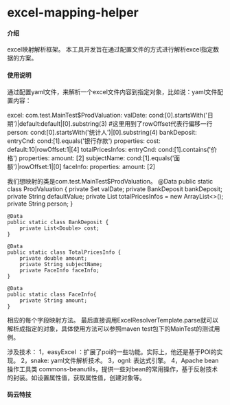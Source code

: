 # excel-mapping-helper

#### 介绍
excel映射解析框架。
本工具开发旨在通过配置文件的方式进行解析excel指定数据的方案。



#### 使用说明

通过配置yaml文件，来解析一个excel文件内容到指定对象，比如说：yaml文件配置内容：

excel:
  com.test.MainTest$ProdValuation:
    valDate: cond:[0].startsWith('日期')|default:default|[0].substring(3)
    #这里用到了rowOffset代表行偏移一行
    person: cond:[0].startsWith('统计人')|[0].substring(4)
    bankDeposit:
      entryCnd: cond:[1].equals('银行存款')
      properties:
        cost: default:10|rowOffset:1|[4]
    totalPricesInfos:
      entryCnd: cond:[1].contains('价格')
      properties:
        amount: [2]
        subjectName: cond:[1].equals('面额')|rowOffset:1|[0]
        faceInfo:
          properties:
            amount: [2]


我们想映射的类是com.test.MainTest$ProdValuation。
    @Data
    public static class ProdValuation {
        private Set<String> valDate;
        private BankDeposit bankDeposit;
        private String defaultValue;
        private List<TotalPricesInfo> totalPricesInfos = new ArrayList<>();
        private String person;
    }

    @Data
    public static class BankDeposit {
        private List<Double> cost;
    }

    @Data
    public static class TotalPricesInfo {
        private double amount;
        private String subjectName;
        private FaceInfo faceInfo;
    }

    @Data
    public static class FaceInfo{
        private String amount;
    }
相应的每个字段映射方法。
最后直接调用ExcelResolverTemplate.parse就可以解析成指定的对象，具体使用方法可以参照maven test包下的MainTest的测试用例。


涉及技术：
1，easyExcel ：扩展了poi的一些功能。实际上，他还是基于POI的实现。
2，snake: yaml文件解析技术。
3，ognl: 表达式引擎。
4，Apache bean操作工具类 commons-beanutils，提供一些对bean的常用操作，基于反射技术的封装。如设置属性值，获取属性值，创建对象等。



#### 码云特技
